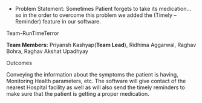                                                         

+ Problem Statement: Sometimes Patient forgets to take its medication…so in the order to overcome this problem we added the (Timely – Reminder) feature in our software.

Team-RunTimeTerror

<b>Team Members:</b>
Priyansh Kashyap(<b>Team Lead</b>), Ridhima Aggarwal, Raghav Bohra, Raghav Akshat Upadhyay



Outcomes

Conveying the information about the symptoms the patient is having, Monitoring Health parameters, etc. The software will give contact of the nearest Hospital facility 
as well as will also send the timely reminders to make sure that the patient is getting a proper medication.


